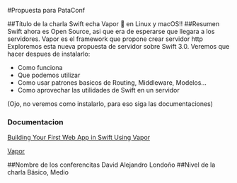 #Propuesta para PataConf

##Título de la charla
Swift echa Vapor 💨 en Linux y macOS!! 
##Resumen
Swift ahora es Open Source, asi que era de esperarse que llegara a los servidores.
Vapor es el framework que propone crear servidor http
Exploremos esta nueva propuesta de servidor sobre Swift 3.0.
Veremos que hacer despues de instalarlo: 
 - Como funciona
 - Que podemos utilizar
 - Como usar patrones basicos de Routing, Middleware, Modelos...
 - Como aprovechar las utilidades de Swift en un servidor

(Ojo, no veremos como instalarlo, para eso siga las documentaciones)
### Documentacion
[Building Your First Web App in Swift Using Vapor](https://www.appcoda.com/server-side-swift-vapor)

[Vapor](https://vapor.codes)

##Nombre de los conferencitas
David Alejandro Londoño
##Nivel de la charla
Básico, Medio

